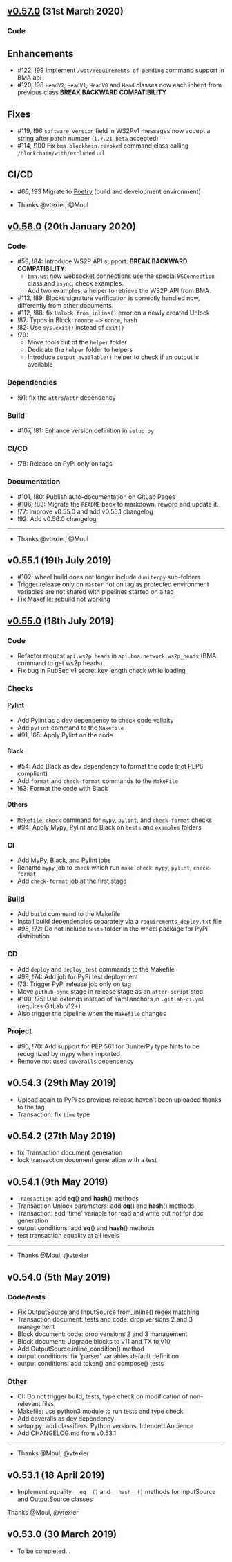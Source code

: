 ## [v0.57.0](https://git.duniter.org/clients/python/duniterpy/-/milestones/11) (31st March 2020)
### Code
## Enhancements
- #122, !99 Implement `/wot/requirements-of-pending` command support in BMA api
- #120, !98 `HeadV2`, `HeadV1`, `HeadV0` and `Head` classes now each inherit from previous class **BREAK BACKWARD COMPATIBILITY**
## Fixes
- #119, !96 `software_version` field in WS2Pv1 messages now accept a string after patch number (`1.7.21-beta` accepted)
- #114, !100 Fix `bma.blockhain.revoked` command class calling `/blockchain/with/excluded` url
 
## CI/CD
- #66, !93  Migrate to [Poetry](https://python-poetry.org/) (build and development environment)

- Thanks @vtexier, @Moul

## [v0.56.0](https://git.duniter.org/clients/python/duniterpy/-/milestones/10) (20th January 2020)
### Code
- #58, !84: Introduce WS2P API support: **BREAK BACKWARD COMPATIBILITY**:
  - `bma.ws`: now websocket connections use the special `WSConnection` class and `async`, check examples.
  - Add two examples, a helper to retrieve the WS2P API from BMA.
- #113, !89: Blocks signature verification is correctly handled now, differently from other documents.
- #112, !88: fix `Unlock.from_inline()` error on a newly created Unlock
- !87: Typos in Block: `noonce` −> `nonce`, hash
- !82: Use `sys.exit()` instead of `exit()`
- !79:
  - Move tools out of the `helper` folder
  - Dedicate the `helper` folder to helpers
  - Introduce `output_available()` helper to check if an output is available

### Dependencies
- !91: fix the `attrs`/`attr` dependency

### Build
- #107, !81: Enhance version definition in `setup.py`

### CI/CD
- !78: Release on PyPI only on tags

### Documentation
- #101, !80: Publish auto-documentation on GitLab Pages
- #106, !83: Migrate the `README` back to markdown, reword and update it.
- !77: Improve v0.55.0 and add v0.55.1 changelog
- !92: Add v0.56.0 changelog
---

- Thanks @vtexier, @Moul

## v0.55.1 (19th July 2019)
- #102: wheel build does not longer include `duniterpy` sub-folders
- Trigger release only on `master` not on tag as protected environment variables are not shared with pipelines started on a tag
- Fix Makefile: rebuild not working

## [v0.55.0](https://git.duniter.org/clients/python/duniterpy/-/milestones/9) (18th July 2019)
### Code
- Refactor request `api.ws2p.heads` in `api.bma.network.ws2p_heads` (BMA command to get ws2p heads)
- Fix bug in PubSec v1 secret key length check while loading

### Checks
#### Pylint
- Add Pylint as a dev dependency to check code validity
- Add `pylint` command to the `Makefile`
- #91, !65: Apply Pylint on the code

#### Black
- #54: Add Black as dev dependency to format the code (not PEP8 compliant)
- Add `format` and `check-format` commands to the `MakeFile`
- !63: Format the code with Black

#### Others
- `Makefile`: `check` command for `mypy`, `pylint`, and `check-format` checks
- #94: Apply Mypy, Pylint and Black on `tests` and `examples` folders

### CI
- Add MyPy, Black, and Pylint jobs
- Rename `mypy` job to `check` which run `make check`: `mypy`, `pylint`, `check-format`
- Add `check-format` job at the first stage

### Build
- Add `build` command to the Makefile
- Install build dependencies separately via a `requirements_deploy.txt` file
- #98, !72: Do not include `tests` folder in the wheel package for PyPi distribution

### CD
- Add `deploy` and `deploy_test` commands to the Makefile
- #99, !74: Add job for PyPi test deployment
- !73: Trigger PyPi release job only on tag
- Move `github-sync` stage in release stage as an `after-script` step
- #100, !75: Use extends instead of Yaml anchors in `.gitlab-ci.yml` (requires GitLab v12+)
- Also trigger the pipeline when the `Makefile` changes

### Project
- #96, !70: Add support for PEP 561 for DuniterPy type hints to be recognized by mypy when imported
- Remove not used `coveralls` dependency

## v0.54.3 (29th May 2019)
- Upload again to PyPi as previous release haven’t been uploaded thanks to the tag
- Transaction: fix `time` type

## v0.54.2 (27th May 2019)
- fix Transaction document generation
- lock transaction document generation with a test

## v0.54.1 (9th May 2019)
- `Transaction`: add __eq__() and __hash__() methods
- Transaction Unlock parameters: add __eq__() and __hash__() methods
- Transaction: add 'time' variable for read and write but not for doc generation
- output conditions: add __eq__() and __hash__() methods
- test transaction equality at all levels

---

- Thanks @Moul, @vtexier

## v0.54.0 (5th May 2019)

### Code/tests
- Fix OutputSource and InputSource from_inline() regex matching
- Transaction document: tests and code: drop versions 2 and 3 management
- Block document: code: drop vensions 2 and 3 management
- Block document: Upgrade blocks to v11 and TX to v10
- Add OutputSource.inline_condition() method
- output conditions: fix 'parser' variables default definition
- output conditions: add token() and compose() tests

### Other
- CI: Do not trigger build, tests, type check on modification of non-relevant files
- Makefile: use python3 module to run tests and type check
- Add coveralls as dev dependency
- setup.py: add classifiers: Python versions, Intended Audience
- Add CHANGELOG.md from v0.53.1

---

- Thanks @Moul, @vtexier

## v0.53.1 (18 April 2019)

- Implement equality `__eq__()` and `__hash__()` methods for InputSource and OutputSource classes

Thanks @Moul, @vtexier

## v0.53.0 (30 March 2019)

- To be completed…
